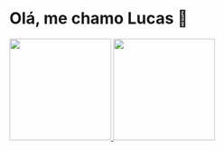 # Olá, me chamo Lucas 👋

<div>
<a href="https://github.com/QuadriniL">
<img height="180em" src="https://github-readme-stats.vercel.app/api/top-langs/?username=QuadriniL&layout=compact&langs_count=7&theme=dracula"/>
<img height="180em" src="https://github-readme-stats.vercel.app/api?username=QuadriniL&show_icons=true&theme=dracula&include_all_commits=true&count_private=true"/>
</div>

<!--
**QuadriniL/QuadriniL** is a ✨ _special_ ✨ repository because its `README.md` (this file) appears on your GitHub profile.

Here are some ideas to get you started:

- 🔭 I’m currently working on ...
- 🌱 I’m currently learning ...
- 👯 I’m looking to collaborate on ...
- 🤔 I’m looking for help with ...
- 💬 Ask me about ...
- 📫 How to reach me: ...
- 😄 Pronouns: ...
- ⚡ Fun fact: ...
 ![Snake animation](https://github.com/QuadriniL/QuadriniL/blob/output/github-contribution-grid-snake.svg)


-->

